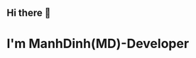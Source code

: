 ## Hi there 👋
# I'm ManhDinh(MD)-Developer
<!--
**MD-Nguyenn/MD-Nguyenn** is a ✨ _special_ ✨ repository because its `README.md` (this file) appears on your GitHub profile.

Here are some ideas to get you started:

- 🔭 I’m currently working on React Native, ReactJs, NodeJs Express
- 🌱 I’m currently learning NodeJS, Go, Native mobile
- 📫 How to reach me: nguyenmanhdinhcvbt@gmail.com
- ⚡ Quote: "The purpose of our lives is to be happy." - Dalai Lama
-->
